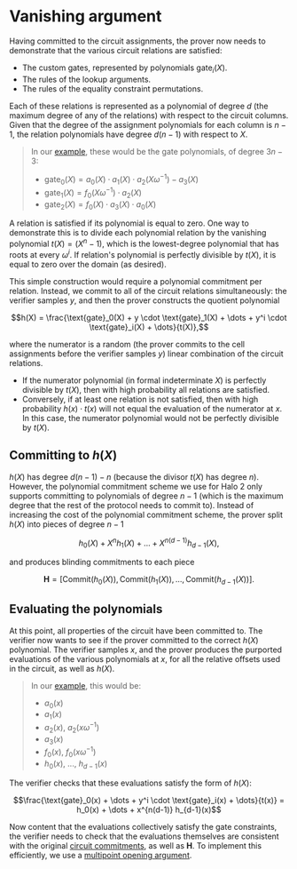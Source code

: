 # Vanishing argument

Having committed to the circuit assignments, the prover now needs to demonstrate that the
various circuit relations are satisfied:

- The custom gates, represented by polynomials $\text{gate}_i(X)$.
- The rules of the lookup arguments.
- The rules of the equality constraint permutations.

Each of these relations is represented as a polynomial of degree $d$ (the maximum degree
of any of the relations) with respect to the circuit columns. Given that the degree of the
assignment polynomials for each column is $n - 1$, the relation polynomials have degree
$d(n - 1)$ with respect to $X$.

> In our [example](../proving-system.md#example), these would be the gate polynomials, of
> degree $3n - 3$:
>
> - $\text{gate}_0(X) = a_0(X) \cdot a_1(X) \cdot a_2(X \omega^{-1}) - a_3(X)$
> - $\text{gate}_1(X) = f_0(X \omega^{-1}) \cdot a_2(X)$
> - $\text{gate}_2(X) = f_0(X) \cdot a_3(X) \cdot a_0(X)$

A relation is satisfied if its polynomial is equal to zero. One way to demonstrate this is
to divide each polynomial relation by the vanishing polynomial $t(X) = (X^n - 1)$, which
is the lowest-degree polynomial that has roots at every $\omega^i$. If relation's polynomial
is perfectly divisible by $t(X)$, it is equal to zero over the domain (as desired).

This simple construction would require a polynomial commitment per relation. Instead, we
commit to all of the circuit relations simultaneously: the verifier samples $y$, and then
the prover constructs the quotient polynomial

$$h(X) = \frac{\text{gate}_0(X) + y \cdot \text{gate}_1(X) + \dots + y^i \cdot \text{gate}_i(X) + \dots}{t(X)},$$

where the numerator is a random (the prover commits to the cell assignments before the
verifier samples $y$) linear combination of the circuit relations.

- If the numerator polynomial (in formal indeterminate $X$) is perfectly divisible by
  $t(X)$, then with high probability all relations are satisfied.
- Conversely, if at least one relation is not satisfied, then with high probability
  $h(x) \cdot t(x)$ will not equal the evaluation of the numerator at $x$. In this case,
  the numerator polynomial would not be perfectly divisible by $t(X)$.

## Committing to $h(X)$

$h(X)$ has degree $d(n - 1) - n$ (because the divisor $t(X)$ has degree $n$). However, the
polynomial commitment scheme we use for Halo 2 only supports committing to polynomials of
degree $n - 1$ (which is the maximum degree that the rest of the protocol needs to commit
to). Instead of increasing the cost of the polynomial commitment scheme, the prover split
$h(X)$ into pieces of degree $n - 1$

$$h_0(X) + X^n h_1(X) + \dots + X^{n(d-1)} h_{d-1}(X),$$

and produces blinding commitments to each piece

$$\mathbf{H} = [\text{Commit}(h_0(X)), \text{Commit}(h_1(X)), \dots, \text{Commit}(h_{d-1}(X))].$$

## Evaluating the polynomials

At this point, all properties of the circuit have been committed to. The verifier now
wants to see if the prover committed to the correct $h(X)$ polynomial. The verifier
samples $x$, and the prover produces the purported evaluations of the various polynomials
at $x$, for all the relative offsets used in the circuit, as well as $h(X)$.

> In our [example](../proving-system.md#example), this would be:
>
> - $a_0(x)$
> - $a_1(x)$
> - $a_2(x)$, $a_2(x \omega^{-1})$
> - $a_3(x)$
> - $f_0(x)$, $f_0(x \omega^{-1})$
> - $h_0(x)$, ..., $h_{d-1}(x)$

The verifier checks that these evaluations satisfy the form of $h(X)$:

$$\frac{\text{gate}_0(x) + \dots + y^i \cdot \text{gate}_i(x) + \dots}{t(x)} = h_0(x) + \dots + x^{n(d-1)} h_{d-1}(x)$$

Now content that the evaluations collectively satisfy the gate constraints, the verifier
needs to check that the evaluations themselves are consistent with the original
[circuit commitments](circuit-commitments.md), as well as $\mathbf{H}$. To implement this
efficiently, we use a [multipoint opening argument](multipoint-opening.md).
